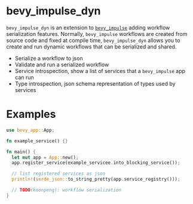 # bevy_impulse_dyn

`bevy_impulse_dyn` is an extension to [`bevy_impulse`](https://crates.io/crates/bevy_impulse) adding workflow serialization features. Normally, `bevy_impulse` workflows are created from source code and fixed at compile time, `bevy_impulse_dyn` allows you to create and run dynamic workflows that can be serialized and shared.

* Serialize a workflow to json
* Validate and run a serialized workflow
* Service introspection, show a list of services that a `bevy_impulse` app can run
* Type introspection, json schema representation of types used by services

# Examples

```rs
use bevy_app::App;

fn example_service() {}

fn main() {
  let mut app = App::new();
  app.register_service(example_servicee.into_blocking_service());

  // list registered services as json
  println!(serde_json::to_string_pretty(app.service_registry()));

  // TODO(koonpeng): workflow serialization
}
